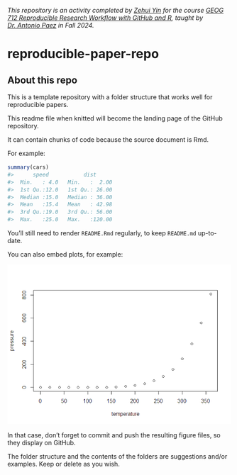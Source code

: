 
*This repository is an activity completed by [Zehui
Yin](https://zehuiyin.github.io/) for the course [GEOG 712 Reproducible
Research Workflow with GitHub and
R](https://academiccalendars.romcmaster.ca/preview_course.php?catoid=55&coid=274877),
taught by [Dr. Antonio Paez](https://experts.mcmaster.ca/display/paezha)
in Fall 2024.*

<!-- README.md is generated from README.Rmd. Please edit that file -->

# reproducible-paper-repo

<!-- badges: start -->
<!-- badges: end -->

## About this repo

This is a template repository with a folder structure that works well
for reproducible papers.

This readme file when knitted will become the landing page of the GitHub
repository.

It can contain chunks of code because the source document is Rmd.

For example:

``` r
summary(cars)
#>      speed           dist       
#>  Min.   : 4.0   Min.   :  2.00  
#>  1st Qu.:12.0   1st Qu.: 26.00  
#>  Median :15.0   Median : 36.00  
#>  Mean   :15.4   Mean   : 42.98  
#>  3rd Qu.:19.0   3rd Qu.: 56.00  
#>  Max.   :25.0   Max.   :120.00
```

You’ll still need to render `README.Rmd` regularly, to keep `README.md`
up-to-date.

You can also embed plots, for example:

![](README_files/figure-gfm/pressure-1.png)<!-- -->

In that case, don’t forget to commit and push the resulting figure
files, so they display on GitHub.

The folder structure and the contents of the folders are suggestions
and/or examples. Keep or delete as you wish.
